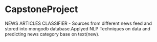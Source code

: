 # CapstoneProject
NEWS ARTICLES CLASSIFIER - Sources from different news feed and stored into mongodb database.Applyed NLP Techniques on data and predicting news category base on text(new).
